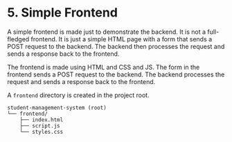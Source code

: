 # 5. Simple Frontend

A simple frontend is made just to demonstrate the backend. It is not a full-fledged frontend. It is just a simple HTML page with a form that sends a POST request to the backend. The backend then processes the request and sends a response back to the frontend.

The frontend is made using HTML and CSS and JS. The form in the frontend sends a POST request to the backend. The backend processes the request and sends a response back to the frontend.

A `frontend` directory is created in the project root.

```
student-management-system (root)
└── frontend/
    ├── index.html
    ├── script.js
    └── styles.css
```